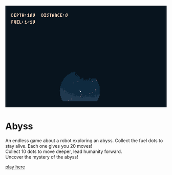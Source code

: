 ![screenshot](https://raw.githubusercontent.com/s-m33r/abyss/main/Screenshot%20from%202023-08-26%2015-15-56.png)  

# Abyss
An endless game about a robot exploring an abyss. Collect the fuel dots to stay alive. Each one gives you 20 moves!  
Collect 10 dots to move deeper, lead humanity forward.  
Uncover the mystery of the abyss!  

[play here](http://tic80.com/play?cart=3514)  


